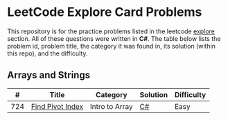 # LeetCode Explore Card Problems

This repository is for the practice problems listed in the leetcode [explore](https://leetcode.com/explore/learn/) section. All of these questions were written in **C#**.
The table below lists the problem id, problem title, the category it was found in, its solution (within this repo), and the difficulty. 

## Arrays and Strings
|#|Title|Category|Solution|Difficulty
|---|---|---|---|---|
|724|[Find Pivot Index](https://leetcode.com/explore/learn/card/array-and-string/201/introduction-to-array/1144/)|Intro to Array|[C#](https://github.com/jeffreyh93/LeetCode/blob/master/LeetCode/1.%20IntroToDS/ArrayAndString/_1_IntroToArray/FindPivotIndex.cs)|Easy|
